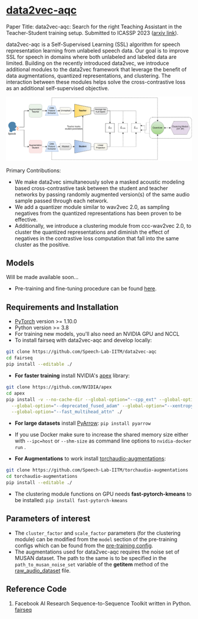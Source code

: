 # [data2vec-aqc](https://arxiv.org/abs/2211.01246)

Paper Title: data2vec-aqc: Search for the right Teaching Assistant in the Teacher-Student training setup. Submitted to ICASSP 2023 ([arxiv link](https://arxiv.org/abs/2211.01246)).

data2vec-aqc is a Self-Supervised Learning (SSL) algorithm for speech representation learning from unlabeled speech data. Our goal is to improve SSL for speech in domains where both unlabeled and labeled data are limited. Building on the recently introduced data2vec, we introduce additional modules to the data2vec framework that leverage the benefit of data augmentations, quantized representations, and clustering. The interaction between these modules helps solve the cross-contrastive loss as an additional self-supervised objective.

<p align="center">
  <img src="docs/data2vec-aqc_final.png" width="700">
</p>

Primary Contributions:
* We make data2vec simultaneously solve a masked acoustic modeling based cross-contrastive task between the student and teacher networks by passing randomly augmented version(s) of the same audio sample passed through each network.
* We add a quantizer module similar to wav2vec 2.0, as sampling negatives from the quantized representations has been proven to be effective.
* Additionally, we introduce a clustering module from ccc-wav2vec 2.0, to cluster the quantized representations and diminish the effect of negatives in the contrastive loss computation that fall into the same cluster as the positive.

## Models
Will be made available soon...

* Pre-training and fine-tuning procedure can be found [here](https://github.com/Speech-Lab-IITM/data2vec-aqc/examples/data2vec).

## Requirements and Installation

* [PyTorch](https://pytorch.org/) version >= 1.10.0
* Python version >= 3.8
* For training new models, you'll also need an NVIDIA GPU and NCCL
* To install fairseq with data2vec-aqc and develop locally:

``` bash
git clone https://github.com/Speech-Lab-IITM/data2vec-aqc
cd fairseq
pip install --editable ./
```

* **For faster training** install NVIDIA's [apex](https://github.com/NVIDIA/apex) library:

``` bash
git clone https://github.com/NVIDIA/apex
cd apex
pip install -v --no-cache-dir --global-option="--cpp_ext" --global-option="--cuda_ext" \
  --global-option="--deprecated_fused_adam" --global-option="--xentropy" \
  --global-option="--fast_multihead_attn" ./
```

* **For large datasets** install [PyArrow](https://arrow.apache.org/docs/python/install.html#using-pip): `pip install pyarrow`
* If you use Docker make sure to increase the shared memory size either with `--ipc=host` or `--shm-size`
 as command line options to `nvidia-docker run` .

* **For Augmentations** to work install [torchaudio-augmentations](https://github.com/Speech-Lab-IITM/torchaudio-augmentations): 
```bash
git clone https://github.com/Speech-Lab-IITM/torchaudio-augmentations
cd torchaudio-augmentations
pip install --editable ./
```

* The clustering module functions on GPU needs **fast-pytorch-kmeans** to be installed: `pip install fast-pytorch-kmeans`

## Parameters of interest

* The `cluster_factor` and `scale_factor` parameters (for the clustering module) can be modified from the `model` section of the pre-training configs which can be found from the [pre-training config](https://github.com/Speech-Lab-IITM/data2vec-aqc/examples/data2vec/config/audio/pretraining).
* The augmentations used for data2vec-aqc requires the noise set of MUSAN dataset. The path to the same is to be specified in the `path_to_musan_noise_set` variable of the __getitem__ method of the [raw_audio_dataset](https://github.com/Speech-Lab-IITM/data2vec-aqc/fairseq/data/audio/raw_audio_dataset.py) file.

## Reference Code
1. Facebook AI Research Sequence-to-Sequence Toolkit written in Python. [fairseq](https://github.com/facebookresearch/fairseq)